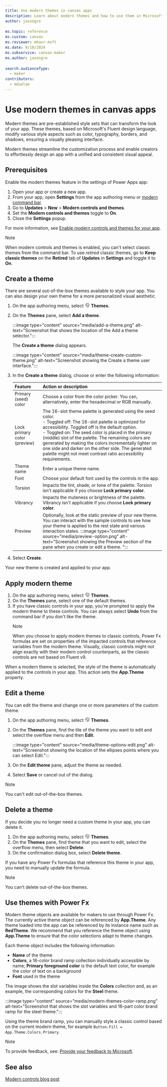 ```yaml
---
title: Use modern themes in canvas apps
description: Learn about modern themes and how to use them in Microsoft Power Apps.
author: jasongre

ms.topic: reference
ms.custom: canvas
ms.reviewer: mkaur-msft
ms.date: 9/18/2024
ms.subservice: canvas-maker
ms.author: jasongre

search.audienceType:
  - maker
contributors:
  - mduelae
---
```


# Use modern themes in canvas apps

Modern themes are pre-established style sets that can transform the look of your app. These themes, based on Microsoft's Fluent design language, modify various style aspects such as color, typography, borders, and shadows, ensuring a visually pleasing interface.

Modern themes streamline the customization process and enable creators to effortlessly design an app with a unified and consistent visual appeal.

## Prerequisites

Enable the modern themes feature in the settings of Power Apps app:

1. Open your app or create a new app.
1. From your app, open **Settings** from the app authoring menu or [modern command bar](../../power-apps-studio.md#1--power-apps-studio-modern-command-bar).
1. Go to **Updates** > **New** > **Modern controls and themes**.
1. Set the **Modern controls and themes** toggle to **On**.
1. Close the **Settings** popup.

For more information, see [Enable modern controls and themes for your app](overview-modern-controls.md#enable-modern-controls-and-themes-for-your-app).

> [!NOTE]
> When modern controls and themes is enabled, you can't select classic themes from the command bar. To use *retired* classic themes, go to **Keep classic themes** on the **Retired** tab of **Updates**  in **Settings** and toggle it to **On**.

## Create a theme

There are several out-of-the-box themes available to style your app. You can also design your own theme for a more personalized visual aesthetic.

1. On the app authoring menu, select ![Themes icon](media/theme-icon.png) **Themes**.
1. On the **Themes** pane, select **Add a theme**.

   :::image type="content" source="media/add-a-theme.png" alt-text="Screenshot that shows the location of the Add a theme selector.":::

   The **Create a theme** dialog appears.

    :::image type="content" source="media/theme-create-custom-theme.png" alt-text="Screenshot showing the Create a theme user interface.":::

1. In the **Create a theme** dialog, choose or enter the following information:

   | Feature | Action or description |
   |---------|-------------|
   | Primary (seed) color | Choose a color from the color picker. You can, alternatively, enter the hexadecimal or RGB manually. |
   | Lock primary color (preview) | The 16-slot theme palette is generated using the seed color. <br>- Toggled off: The 16-slot palette is optimized for accessibility. Toggled off is the default option. <br>- Toggled on: The seed color is placed in the primary (middle) slot of the palette. The remaining colors are generated by making the colors incrementally lighter on one side and darker on the other side. The generated palette might not meet contrast ratio accessibility requirements. |
   | Theme name | Enter a unique theme name. |
   | Font | Choose your default font used by the controls in the app. |
   | Torsion | Impacts the tint, shade, or tone of the palette. Torsion isn't applicable if you choose **Lock primary color**. |
   | Vibrancy | Impacts the muteness or brightness of the palette. Vibrancy isn't applicable if you choose **Lock primary color**. |
   | Preview | Optionally, look at the static preview of your new theme. You can interact with the sample controls to see how your theme is applied to the rest state and various interaction states. :::image type="content" source="media/preview-option.png" alt-text="Screenshot showing the Preview section of the pane when you create or edit a theme. "::: |

1. Select **Create**.

Your new theme is created and applied to your app.

## Apply modern theme

1. On the app authoring menu, select ![Themes icon](media/theme-icon.png) **Themes**.
2. On the **Themes** pane, select one of the default themes.
3. If you have classic controls in your app, you're prompted to apply the modern theme to these controls. You can always select **Undo** from the command bar if you don't like the theme.
   > [!NOTE]
   > When you choose to apply modern themes to classic controls, Power Fx formulas are set on properties of the impacted controls that reference variables from the modern theme. Visually, classic controls might not align exactly with their modern control counterparts, as the classic controls are not based on Fluent v9.

When a modern theme is selected, the style of the theme is automatically applied to the controls in your app. This action sets the **App.Theme** property.

## Edit a theme

You can edit the theme and change one or more parameters of the custom theme.

1. On the app authoring menu, select ![Themes icon](media/theme-icon.png) **Themes**.

1. On the **Themes** pane, find the tile of the theme you want to edit and select the overflow menu and then **Edit**.

   :::image type="content" source="media/theme-options-edit.png" alt-text="Screenshot showing the location of the ellipses points where you can select Edit.":::

1. On the **Edit theme** pane, adjust the theme as needed.
1. Select **Save** or cancel out of the dialog.

> [!NOTE]
> You can't edit out-of-the-box themes.

## Delete a theme

If you decide you no longer need a custom theme in your app, you can delete it.

1. On the app authoring menu, select ![Themes icon](media/theme-icon.png) **Themes**.
1. On the **Themes** pane, find theme that you want to edit, select the overflow menu, then select **Delete**.
1. On the confirmation dialog box, select **Delete theme**.

If you have any Power Fx formulas that reference this theme in your app, you need to manually update the formula.

> [!NOTE]
> You can't delete out-of-the-box themes.

## Use themes with Power Fx

Modern theme objects are available for makers to use through Power Fx. The currently active theme object can be referenced by **App.Theme**. Any theme loaded into the app can be referenced by its instance name such as **RedTheme**. We recommend that you reference the theme object using **App.Theme** to ensure that the color selections adapt to theme changes.  

Each theme object includes the following information:

- **Name** of the theme
- **Colors**, a 16-color brand ramp collection individually accessible by name; **Primary foreground color** is the default text color, for example the color of text on a background
- **Font** used in the theme

The image shows the slot variables inside the **Colors** collection and, as an example, the corresponding colors for the **Steel** theme.  

:::image type="content" source="media/modern-themes-color-ramp.png" alt-text="Screenshot that shows the slot variables and 16-part color brand ramp for the steel theme.":::

Using the theme brand ramp, you can manually style a classic control based on the current modern theme, for example `Button.Fill = App.Theme.Colors.Primary`.

> [!NOTE]
> To provide feedback, see: [Provide your feedback to Microsoft](overview-modern-controls.md#provide-feedback-to-microsoft).

## See also

[Modern controls blog post](https://go.microsoft.com/fwlink/?linkid=2229189)

